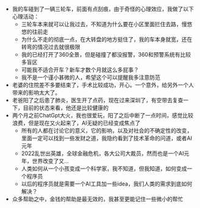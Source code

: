 - 我的车碰到了一辆三轮车，前面有点刮痕，由于奇怪的心理效应，我做了以下心理活动：
    - 三轮车本来就可以让我过去，不知道为什么要在小区里面拦住去路，慢悠悠的往前走
    - 为什么不走的彻底一点，在大转盘的地方挺住了，我的车本身就宽，还在转弯的情况过去就很极限
    - 我的已经打开了360全景，但是碰撞了都没报警，360和预警系统有比较多盲区
    - 可能我不适合开车？新车才数个月就这么多屁事？
    - 我不是一个谨小甚微的人，希望这个可以提醒我多注意防范
- 老婆的住院差不多要结束了，手术比较成功，开心。一个意外，给另外一个人带来的影响太大了。
- 老爸阳了之后患了肺炎，医生开了点药，现在过来深圳了，有空带去复查一下，目前的状态来看，他还是比较健康的
- 两个月之前ChatGpt大火，我也很爱玩，阳了之后中断了一点时间，感觉比较浪费，但是现在又火起来了，AI无疑的已经变成焦点了
    - 所有的人都在讨论它的意义，它的影响，以及对社会的不确定性的改变，里面一定可以找到一些发财之道，我隐约看到了技术革命的问道，或者AI元年
    - 2022乱世出英雄，全球金融危机，各大公司大裁员，然而也是一个AI元年，世界改变了又...
    - 人类如何从一个小孩变成一个科学家，我不知道，但我知道，如何变成一个程序员
    - 以后的程序员就是需要一个AI工具加一些idea，我们人类的需求到底如何解决？
- 众多帮助之中，金钱的帮助是最无效的，我甚至更能记住一些微小的帮忙

